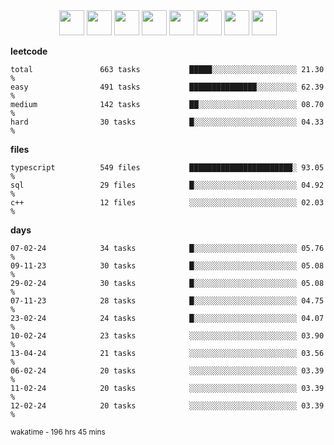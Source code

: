 <div align="center"><img src="https://assets.leetcode.com/static_assets/marketing/2024-100-lg.png" width="40" height="40"> <img src="https://assets.leetcode.com/static_assets/marketing/2024-50-lg.png" width="40" height="40"> <img src="https://assets.leetcode.com/static_assets/marketing/lg50.png" width="40" height="40"> <img src="https://leetcode.com/static/images/badges/dcc-2024-3.png" width="40" height="40"> <img src="https://leetcode.com/static/images/badges/dcc-2024-2.png" width="40" height="40"> <img src="https://leetcode.com/static/images/badges/dcc-2024-1.png" width="40" height="40"> <img src="https://leetcode.com/static/images/badges/dcc-2023-12.png" width="40" height="40"> <img src="https://leetcode.com/static/images/badges/dcc-2023-11.png" width="40" height="40"> </div>

**leetcode**
```text
total               663 tasks           █████░░░░░░░░░░░░░░░░░░░ 21.30 %             
easy                491 tasks           ███████████████░░░░░░░░░ 62.39 %             
medium              142 tasks           ██░░░░░░░░░░░░░░░░░░░░░░ 08.70 %             
hard                30 tasks            █░░░░░░░░░░░░░░░░░░░░░░░ 04.33 %             
```

**files**
```text
typescript          549 files           ███████████████████████░ 93.05 %             
sql                 29 files            █░░░░░░░░░░░░░░░░░░░░░░░ 04.92 %             
c++                 12 files            ░░░░░░░░░░░░░░░░░░░░░░░░ 02.03 %             
```

**days**
```text
07-02-24            34 tasks            █░░░░░░░░░░░░░░░░░░░░░░░ 05.76 %             
09-11-23            30 tasks            █░░░░░░░░░░░░░░░░░░░░░░░ 05.08 %             
29-02-24            30 tasks            █░░░░░░░░░░░░░░░░░░░░░░░ 05.08 %             
07-11-23            28 tasks            █░░░░░░░░░░░░░░░░░░░░░░░ 04.75 %             
23-02-24            24 tasks            █░░░░░░░░░░░░░░░░░░░░░░░ 04.07 %             
10-02-24            23 tasks            ░░░░░░░░░░░░░░░░░░░░░░░░ 03.90 %             
13-04-24            21 tasks            ░░░░░░░░░░░░░░░░░░░░░░░░ 03.56 %             
06-02-24            20 tasks            ░░░░░░░░░░░░░░░░░░░░░░░░ 03.39 %             
11-02-24            20 tasks            ░░░░░░░░░░░░░░░░░░░░░░░░ 03.39 %             
12-02-24            20 tasks            ░░░░░░░░░░░░░░░░░░░░░░░░ 03.39 %             
```

<sub>wakatime - 196 hrs 45 mins</sub>